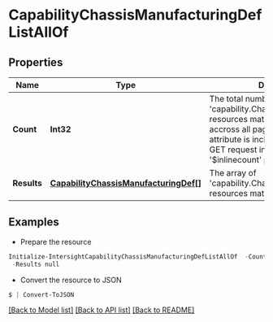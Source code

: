 # CapabilityChassisManufacturingDefListAllOf
## Properties

Name | Type | Description | Notes
------------ | ------------- | ------------- | -------------
**Count** | **Int32** | The total number of &#39;capability.ChassisManufacturingDef&#39; resources matching the request, accross all pages. The &#39;Count&#39; attribute is included when the HTTP GET request includes the &#39;$inlinecount&#39; parameter. | [optional] 
**Results** | [**CapabilityChassisManufacturingDef[]**](CapabilityChassisManufacturingDef.md) | The array of &#39;capability.ChassisManufacturingDef&#39; resources matching the request. | [optional] 

## Examples

- Prepare the resource
```powershell
Initialize-IntersightCapabilityChassisManufacturingDefListAllOf  -Count null `
 -Results null
```

- Convert the resource to JSON
```powershell
$ | Convert-ToJSON
```

[[Back to Model list]](../README.md#documentation-for-models) [[Back to API list]](../README.md#documentation-for-api-endpoints) [[Back to README]](../README.md)

